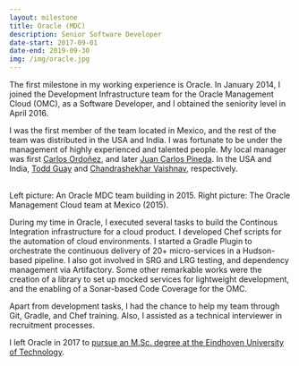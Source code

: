 ```yaml
---
layout: milestone
title: Oracle (MDC)
description: Senior Software Developer
date-start: 2017-09-01
date-end: 2019-09-30
img: /img/oracle.jpg
---
```


The first milestone in my working experience is Oracle. In January 2014, I joined the Development Infrastructure team for the Oracle Management Cloud (OMC), as a Software Developer, and I obtained the seniority level in April 2016. 

I was the first member of the team located in Mexico, and the rest of the team was distributed in the USA and India. I was fortunate to be under the management of highly experienced and talented people. My local manager was first <a href="https://www.linkedin.com/in/softwarechido/" target="_blank">Carlos Ordoñez</a>, and later <a href="https://www.linkedin.com/in/juan-carlos-pineda-9898418/" target="_blank">Juan Carlos Pineda</a>. In the USA and India, <a href="https://www.linkedin.com/in/todd-guay-a793213/" target="_blank">Todd Guay</a> and <a href="https://www.linkedin.com/in/chandrashekhar-vaishnav-499943110/" target="_blank">Chandrashekhar Vaishnav</a>, respectively.

<div class="img_row">
	<img class="col one" src="{{ site.baseurl }}/img/pic-oracle-tb.jpg" alt="" title="UTC building (2012)"/>
	<img class="col two" src="{{ site.baseurl }}/img/pic-oracle-team.jpg" alt="" title="UTC Esperanto 2012"/>
</div>
<div class="col three caption">
	Left picture: An Oracle MDC team building in 2015. Right picture: The Oracle Management Cloud team at Mexico (2015).
</div>

During my time in Oracle, I executed several tasks to build the Continous Integration infrastructure for a cloud product. I developed Chef scripts for the automation of cloud environments. I started a Gradle Plugin to orchestrate the continuous delivery of 20+ micro-services in a Hudson-based pipeline. I also got involved in SRG and LRG testing, and dependency management via Artifactory. Some other remarkable works were the creation of a library to set up mocked services for lightweight development, and the enabling of a Sonar-based Code Coverage for the OMC.

Apart from development tasks, I had the chance to help my team through Git, Gradle, and Chef training. Also, I assisted as a technical interviewer in recruitment processes.

I left Oracle in 2017 to <a href="{{ site.baseurl }}/resume/cv-u-tue/">pursue an M.Sc. degree at the Eindhoven University of Technology</a>.